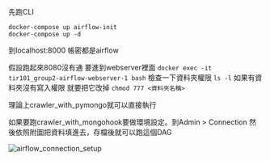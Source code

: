 先跑CLI
```
docker-compose up airflow-init
docker-compose up -d 
```

到localhost:8000
帳密都是airflow

假設跑起來8080沒有通
要進到webserver裡面
``` docker exec -it tir101_group2-airflow-webserver-1 bash ```
檢查一下資料夾權限 ```ls -l```
如果有資料夾沒有寫入權限 就要把它改掉 ```chmod 777 <資料夾名稱>```



理論上crawler_with_pymongo就可以直接執行

如果要跑crawler_with_mongohook要做環境設定。到Admin > Connection 然後依照附圖把資料填進去，存檔後就可以跑這個DAG

![airflow_connection_setup](images/airflow_connection_screenshot.png)

